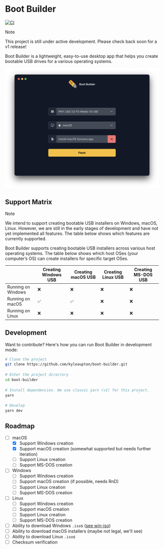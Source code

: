 # Boot Builder

[![CI](https://github.com/kyleaupton/boot-builder/actions/workflows/ci.yml/badge.svg)](https://github.com/kyleaupton/boot-builder/actions/workflows/ci.yml)

> [!NOTE]
> This project is still under active development. Please check back soon for a v1 release!

Boot Builder is a lightweight, easy-to-use desktop app that helps you create bootable USB drives for a various operating systems.

![](https://raw.githubusercontent.com/kyleaupton/boot-builder/main/docs/screenshot.png)

## Support Matrix

> [!NOTE]
> We intend to support creating bootable USB installers on Windows, macOS, Linux. However, we are still in the early stages of development and have not yet implemented all features. The table below shows which features are currently supported.

Boot Builder supports creating bootable USB installers across various host operating systems. The table below shows which host OSes (your computer’s OS) can create installers for specific target OSes.

|                    | Creating Windows USB | Creating macOS USB | Creating Linux USB | Creating MS-DOS USB |
| ------------------ | -------------------- | ------------------ | ------------------ | ------------------- |
| Running on Windows | ❌                    | ❌                  | ❌                  | ❌                   |
| Running on macOS   | ✅                    | ✅                  | ❌                  | ❌                   |
| Running on Linux   | ❌                    | ❌                  | ❌                  | ❌                   |

## Development

Want to contribute? Here's how you can run Boot Builder in development mode:

```sh
# Clone the project
git clone https://github.com/kyleaupton/boot-builder.git

# Enter the project directory
cd boot-builder

# Install dependencies. We use classic yarn (v1) for this project.
yarn

# Develop
yarn dev
```

## Roadmap

- [ ] macOS
  - [x] Support Windows creation
  - [x] Support macOS creation (somewhat supported but needs further iteration)
  - [ ] Support Linux creation
  - [ ] Support MS-DOS creation
- [ ] Windows
  - [ ] Support Windows creation
  - [ ] Support macOS creation (if possible, needs RnD)
  - [ ] Support Linux creation
  - [ ] Support MS-DOS creation
- [ ] Linux
  - [ ] Support Windows creation
  - [ ] Support macOS creation
  - [ ] Support Linux creation
  - [ ] Support MS-DOS creation
- [ ] Ability to download Windows `.iso`s ([see win-iso](https://github.com/kyleaupton/win-iso))
- [ ] Ability to download macOS installers (maybe not legal, we'll see)
- [ ] Ability to download Linux `.iso`s
- [ ] Checksum verification
